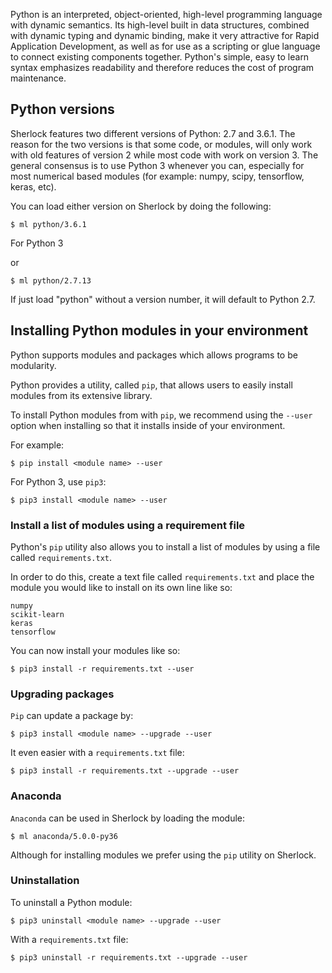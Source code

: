 Python is an interpreted, object-oriented, high-level programming language with dynamic semantics.
Its high-level built in data structures, combined with dynamic typing and dynamic binding, 
make it very attractive for Rapid Application Development, as well as for use as a scripting or 
glue language to connect existing components together. Python's simple, easy to learn syntax 
emphasizes readability and therefore reduces the cost of program maintenance. 


## Python versions
Sherlock features two different versions of Python: 2.7 and 3.6.1. 
The reason for the two versions is that some code, or modules, will only work with old features 
of version 2 while most code with work on version 3. 
The general consensus is to use Python 3 whenever you can, especially for most numerical based modules 
(for example: numpy, scipy, tensorflow, keras, etc).

You can load either version on Sherlock by doing the following:
 
```
$ ml python/3.6.1
```
For Python 3

or
     
```
$ ml python/2.7.13
```

If just load "python" without a version number, it will default to Python 2.7.


## Installing Python modules in your environment
Python supports modules and packages which allows programs to be modularity.

Python provides a utility, called `pip`, that allows users to easily install modules 
from its extensive library.

To install Python modules from with `pip`, we recommend using the `--user` option 
when installing so that it installs inside of your environment. 

For example: 
```
$ pip install <module name> --user
```

For Python 3, use `pip3`:

```
$ pip3 install <module name> --user
```


### Install a list of modules using a requirement file

Python's `pip` utility also allows you to install a list of modules by using a file called `requirements.txt`. 

In order to do this, create a text file called `requirements.txt` and place the module you would like to install on its own line like so:
```
numpy
scikit-learn
keras
tensorflow
```

You can now install your modules like so:
```
$ pip3 install -r requirements.txt --user
```

### Upgrading packages

`Pip` can update a package by:

```
$ pip3 install <module name> --upgrade --user

```

It even easier with a `requirements.txt` file:

```
$ pip3 install -r requirements.txt --upgrade --user

```

### Anaconda

`Anaconda` can be used in Sherlock by loading the module:
```
$ ml anaconda/5.0.0-py36

```

Although for installing modules we prefer using the `pip` utility on Sherlock. 


### Uninstallation

To uninstall a Python module:

```
$ pip3 uninstall <module name> --upgrade --user

```

With a `requirements.txt` file:

```
$ pip3 uninstall -r requirements.txt --upgrade --user

```


[comment]: #  (link URLs -----------------------------------------------------)

[url_python]:         https://www.python.org/
[url_pip]:            https://pip.pypa.io/en/stable/